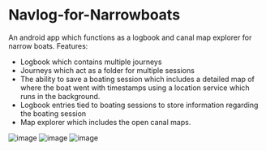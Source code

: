 # Navlog-for-Narrowboats
An android app which functions as a logbook and canal map explorer for narrow boats.
Features:
- Logbook which contains multiple journeys
- Journeys which act as a folder for multiple sessions
- The ability to save a boating session which includes a detailed map of where the boat went with timestamps using a location service which runs in the background.
- Logbook entries tied to boating sessions to store information regarding the boating session
- Map explorer which includes the open canal maps.

![image](https://user-images.githubusercontent.com/62747334/195120118-5920aff8-78cf-4e55-abe1-d22c750b7a40.png)
![image](https://user-images.githubusercontent.com/62747334/195119620-f6d29c46-a953-4631-805c-ddb100e2b0ec.png)
![image](https://user-images.githubusercontent.com/62747334/195120694-880966f4-155b-4194-9a0e-86204770a562.png)
